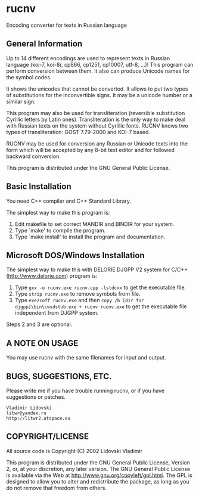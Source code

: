 # rucnv
Encoding converter for texts in Russian language

## General Information
Up to 14 different encodings are used to represent texts in Russian language (koi-7, koi-8r, cp866, cp1251, cp10007, utf-8, ...)! This program can perform conversion between them. It also can produce Unicode names for the symbol codes.

It shows the unicodes that cannot be converted.  It allows to put two types of substitutions for the inconvertible signs.  It may be a unicode number or a similar sign.

This program may also be used for transliteration (reversible substitution Cyrillic letters by Latin ones). Transliteration is the only way to make deal with Russian texts on the system without Cyrillic fonts. RUCNV knows two types of transliteration: GOST 7.79-2000 and KOI-7 based.

RUCNV may be used for conversion any Russian or Unicode texts into the form which will be accepted by any 8-bit text editor and for followed backward conversion. 

This program is distributed under the GNU General Public License.


## Basic Installation
You need C++ compiler and C++ Standard Library.

The simplest way to make this program is:

1. Edit makefile to set correct MANDIR and BINDIR for your system.
2. Type `make' to compile the program.
3. Type `make install' to install the program and documentation.


## Microsoft DOS/Windows Installation
The simplest way to make this with DELORIE DJGPP V2 system for C/C++ 
(http://www.delorie.com) program is:

1. Type `gxx -o rucnv.exe rucnv.cpp -lstdcxx` to get the executable file.
2. Type `strip rucnv.exe` to remove symbols from file.
3. Type `exe2coff rucnv.exe` and then 
     `copy /b [dir for djgpp]\bin\cwsdstub.exe + rucnv rucnv.exe` to get the 
     executable file independent from DJGPP system.

Steps 2 and 3 are optional.


## A NOTE ON USAGE
You may use rucnv with the same filenames for input and output.


## BUGS, SUGGESTIONS, ETC.
Please write me if you have trouble running rucnv, or if you 
have suggestions or patches.

	Vladimir Lidovski
	litwr@yandex.ru
	http://litwr2.atspace.eu


## COPYRIGHT/LICENSE
All source code is Copyright (C) 2002 Lidovski Vladimir

This program is distributed under the GNU General Public License, Version
2, or, at your discretion, any later version. The GNU General Public License
is available via the Web at <http://www.gnu.org/copyleft/gpl.html>. The GPL
is designed to allow you to alter and redistribute the package, as long as
you do not remove that freedom from others.
